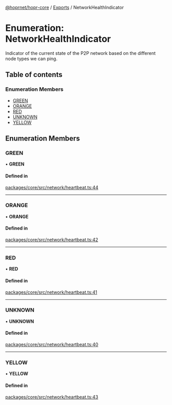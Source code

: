 [@hoprnet/hopr-core](../README.md) / [Exports](../modules.md) / NetworkHealthIndicator

# Enumeration: NetworkHealthIndicator

Indicator of the current state of the P2P network
based on the different node types we can ping.

## Table of contents

### Enumeration Members

- [GREEN](NetworkHealthIndicator.md#green)
- [ORANGE](NetworkHealthIndicator.md#orange)
- [RED](NetworkHealthIndicator.md#red)
- [UNKNOWN](NetworkHealthIndicator.md#unknown)
- [YELLOW](NetworkHealthIndicator.md#yellow)

## Enumeration Members

### GREEN

• **GREEN**

#### Defined in

[packages/core/src/network/heartbeat.ts:44](https://github.com/hoprnet/hoprnet/blob/master/packages/core/src/network/heartbeat.ts#L44)

___

### ORANGE

• **ORANGE**

#### Defined in

[packages/core/src/network/heartbeat.ts:42](https://github.com/hoprnet/hoprnet/blob/master/packages/core/src/network/heartbeat.ts#L42)

___

### RED

• **RED**

#### Defined in

[packages/core/src/network/heartbeat.ts:41](https://github.com/hoprnet/hoprnet/blob/master/packages/core/src/network/heartbeat.ts#L41)

___

### UNKNOWN

• **UNKNOWN**

#### Defined in

[packages/core/src/network/heartbeat.ts:40](https://github.com/hoprnet/hoprnet/blob/master/packages/core/src/network/heartbeat.ts#L40)

___

### YELLOW

• **YELLOW**

#### Defined in

[packages/core/src/network/heartbeat.ts:43](https://github.com/hoprnet/hoprnet/blob/master/packages/core/src/network/heartbeat.ts#L43)
